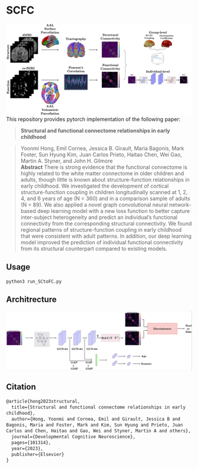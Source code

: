 # SCFC
<div align="center">
    <img src="./assets/overview.png">
</div>
This repository provides pytorch implementation of the following paper:

>**Structural and functional connectome relationships in early childhood**

>Yoonmi Hong, Emil Cornea, Jessica B. Girault, Maria Bagonis, Mark Foster, Sun Hyung Kim, Juan Carlos Prieto, Haitao Chen, Wei Gao, Martin A. Styner, and John H. Gilmore <br>
>**Abstract**
There is strong evidence that the functional connectome is highly related to the white matter connectome in older children and adults, though little is known about structure-function relationships in early childhood. We investigated the development of cortical structure-function coupling in children longitudinally scanned at 1, 2, 4, and 6 years of age (N = 360) and in a comparison sample of adults (N = 89). We also applied a novel graph convolutional neural network-based deep learning model with a new loss function to better capture inter-subject heterogeneity and predict an individual’s functional connectivity from the corresponding structural connectivity. We found regional patterns of structure-function coupling in early childhood that were consistent with adult patterns. In addition, our deep learning model improved the prediction of individual functional connectivity from its structural counterpart compared to existing models.

## Usage
```
python3 run_SCtoFC.py
```


## Architrecture

<div align="center">
    <img src="./assets/architecture.png">
</div>

## Citation
```
@article{hong2023structural,
  title={Structural and functional connectome relationships in early childhood},
  author={Hong, Yoonmi and Cornea, Emil and Girault, Jessica B and Bagonis, Maria and Foster, Mark and Kim, Sun Hyung and Prieto, Juan Carlos and Chen, Haitao and Gao, Wei and Styner, Martin A and others},
  journal={Developmental Cognitive Neuroscience},
  pages={101314},
  year={2023},
  publisher={Elsevier}
}
```
